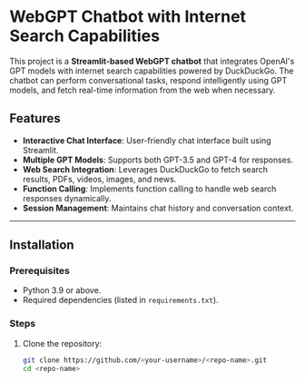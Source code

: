 # WebGPT Chatbot with Internet Search Capabilities

This project is a **Streamlit-based WebGPT chatbot** that integrates OpenAI's GPT models with internet search capabilities powered by DuckDuckGo. The chatbot can perform conversational tasks, respond intelligently using GPT models, and fetch real-time information from the web when necessary.

## Features

- **Interactive Chat Interface**: User-friendly chat interface built using Streamlit.
- **Multiple GPT Models**: Supports both GPT-3.5 and GPT-4 for responses.
- **Web Search Integration**: Leverages DuckDuckGo to fetch search results, PDFs, videos, images, and news.
- **Function Calling**: Implements function calling to handle web search responses dynamically.
- **Session Management**: Maintains chat history and conversation context.

---

## Installation

### Prerequisites

- Python 3.9 or above.
- Required dependencies (listed in `requirements.txt`).

### Steps

1. Clone the repository:
   ```bash
   git clone https://github.com/<your-username>/<repo-name>.git
   cd <repo-name>
